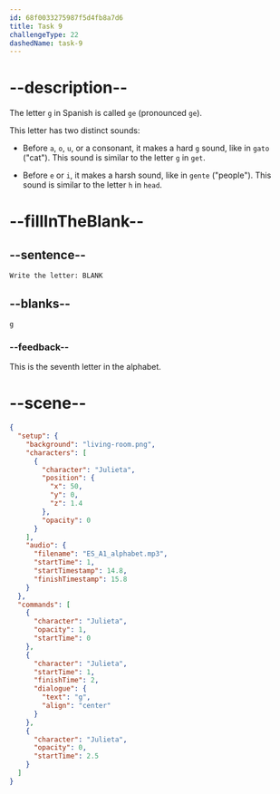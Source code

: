 ```yaml
---
id: 68f0033275987f5d4fb8a7d6
title: Task 9
challengeType: 22
dashedName: task-9
---
```


<!-- (Audio) Julieta: g -->

# --description--

The letter `g` in Spanish is called `ge` (pronounced `ge`).

This letter has two distinct sounds:

- Before `a`, `o`, `u`, or a consonant, it makes a hard `g` sound, like in `gato` ("cat"). This sound is similar to the letter `g` in `get`.

- Before `e` or `i`, it makes a harsh sound, like in `gente` ("people"). This sound is similar to the letter `h` in `head`.

# --fillInTheBlank--

## --sentence--

`Write the letter: BLANK`

## --blanks--

`g`

### --feedback--

This is the seventh letter in the alphabet.


# --scene--

```json
{
  "setup": {
    "background": "living-room.png",
    "characters": [
      {
        "character": "Julieta",
        "position": {
          "x": 50,
          "y": 0,
          "z": 1.4
        },
        "opacity": 0
      }
    ],
    "audio": {
      "filename": "ES_A1_alphabet.mp3",
      "startTime": 1,
      "startTimestamp": 14.8,
      "finishTimestamp": 15.8
    }
  },
  "commands": [
    {
      "character": "Julieta",
      "opacity": 1,
      "startTime": 0
    },
    {
      "character": "Julieta",
      "startTime": 1,
      "finishTime": 2,
      "dialogue": {
        "text": "g",
        "align": "center"
      }
    },
    {
      "character": "Julieta",
      "opacity": 0,
      "startTime": 2.5
    }
  ]
}
```
